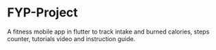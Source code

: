 # FYP-Project
A fitness mobile app in flutter to track intake and burned calories, steps counter, tutorials video and instruction guide.
